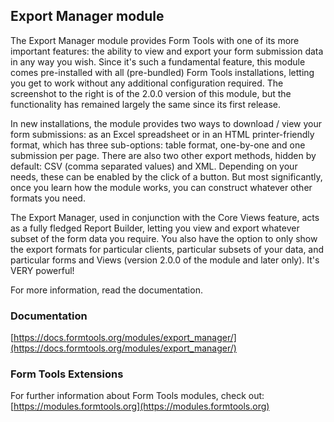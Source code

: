 ## Export Manager module

The Export Manager module provides Form Tools with one of its more important features: the ability to view and export your form submission data in any way you wish. Since it's such a fundamental feature, this module comes pre-installed with all (pre-bundled) Form Tools installations, letting you get to work without any additional configuration required. The screenshot to the right is of the 2.0.0 version of this module, but the functionality has remained largely the same since its first release.

In new installations, the module provides two ways to download / view your form submissions: as an Excel spreadsheet or in an HTML printer-friendly format, which has three sub-options: table format, one-by-one and one submission per page. There are also two other export methods, hidden by default: CSV (comma separated values) and XML. Depending on your needs, these can be enabled by the click of a button. But most significantly, once you learn how the module works, you can construct whatever other formats you need.

The Export Manager, used in conjunction with the Core Views feature, acts as a fully fledged Report Builder, letting you view and export whatever subset of the form data you require. You also have the option to only show the export formats for particular clients, particular subsets of your data, and particular forms and Views (version 2.0.0 of the module and later only). It's VERY powerful!

For more information, read the documentation.

### Documentation

[https://docs.formtools.org/modules/export_manager/](https://docs.formtools.org/modules/export_manager/)

### Form Tools Extensions

For further information about Form Tools modules, check out:
[https://modules.formtools.org](https://modules.formtools.org)

